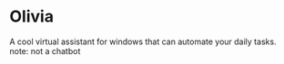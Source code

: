 # Olivia
A cool virtual assistant for windows that can automate your daily tasks. note: not a chatbot
